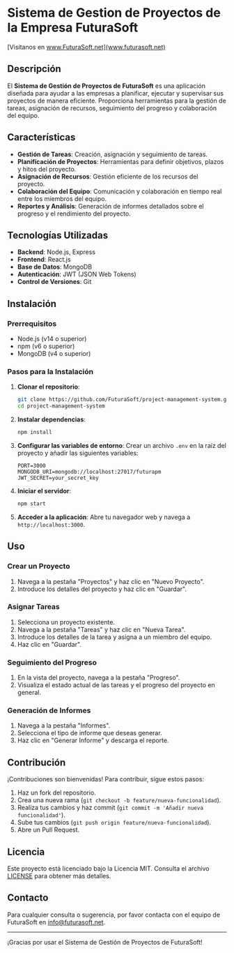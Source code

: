 # Sistema de Gestion de Proyectos de la Empresa FuturaSoft

[Visítanos en www.FuturaSoft.net](www.futurasoft.net)

## Descripción
El **Sistema de Gestión de Proyectos de FuturaSoft** es una aplicación diseñada para ayudar a las empresas a planificar, ejecutar y supervisar sus proyectos de manera eficiente. Proporciona herramientas para la gestión de tareas, asignación de recursos, seguimiento del progreso y colaboración del equipo.

## Características
- **Gestión de Tareas**: Creación, asignación y seguimiento de tareas.
- **Planificación de Proyectos**: Herramientas para definir objetivos, plazos y hitos del proyecto.
- **Asignación de Recursos**: Gestión eficiente de los recursos del proyecto.
- **Colaboración del Equipo**: Comunicación y colaboración en tiempo real entre los miembros del equipo.
- **Reportes y Análisis**: Generación de informes detallados sobre el progreso y el rendimiento del proyecto.

## Tecnologías Utilizadas
- **Backend**: Node.js, Express
- **Frontend**: React.js
- **Base de Datos**: MongoDB
- **Autenticación**: JWT (JSON Web Tokens)
- **Control de Versiones**: Git

## Instalación

### Prerrequisitos
- Node.js (v14 o superior)
- npm (v6 o superior)
- MongoDB (v4 o superior)

### Pasos para la Instalación
1. **Clonar el repositorio**:
    ```sh
    git clone https://github.com/FuturaSoft/project-management-system.git
    cd project-management-system
    ```

2. **Instalar dependencias**:
    ```sh
    npm install
    ```

3. **Configurar las variables de entorno**:
   Crear un archivo `.env` en la raíz del proyecto y añadir las siguientes variables:
    ```env
    PORT=3000
    MONGODB_URI=mongodb://localhost:27017/futurapm
    JWT_SECRET=your_secret_key
    ```

4. **Iniciar el servidor**:
    ```sh
    npm start
    ```

5. **Acceder a la aplicación**:
   Abre tu navegador web y navega a `http://localhost:3000`.

## Uso
### Crear un Proyecto
1. Navega a la pestaña "Proyectos" y haz clic en "Nuevo Proyecto".
2. Introduce los detalles del proyecto y haz clic en "Guardar".

### Asignar Tareas
1. Selecciona un proyecto existente.
2. Navega a la pestaña "Tareas" y haz clic en "Nueva Tarea".
3. Introduce los detalles de la tarea y asigna a un miembro del equipo.
4. Haz clic en "Guardar".

### Seguimiento del Progreso
1. En la vista del proyecto, navega a la pestaña "Progreso".
2. Visualiza el estado actual de las tareas y el progreso del proyecto en general.

### Generación de Informes
1. Navega a la pestaña "Informes".
2. Selecciona el tipo de informe que deseas generar.
3. Haz clic en "Generar Informe" y descarga el reporte.

## Contribución
¡Contribuciones son bienvenidas! Para contribuir, sigue estos pasos:
1. Haz un fork del repositorio.
2. Crea una nueva rama (`git checkout -b feature/nueva-funcionalidad`).
3. Realiza tus cambios y haz commit (`git commit -m 'Añadir nueva funcionalidad'`).
4. Sube tus cambios (`git push origin feature/nueva-funcionalidad`).
5. Abre un Pull Request.

## Licencia
Este proyecto está licenciado bajo la Licencia MIT. Consulta el archivo [LICENSE](LICENSE) para obtener más detalles.

## Contacto
Para cualquier consulta o sugerencia, por favor contacta con el equipo de FuturaSoft en [info@futurasoft.net](mailto:info@futurasoft.net).

---

¡Gracias por usar el Sistema de Gestión de Proyectos de FuturaSoft!

